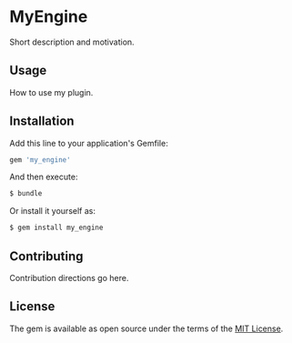 # MyEngine
Short description and motivation.

## Usage
How to use my plugin.

## Installation
Add this line to your application's Gemfile:

```ruby
gem 'my_engine'
```

And then execute:
```bash
$ bundle
```

Or install it yourself as:
```bash
$ gem install my_engine
```

## Contributing
Contribution directions go here.

## License
The gem is available as open source under the terms of the [MIT License](http://opensource.org/licenses/MIT).
